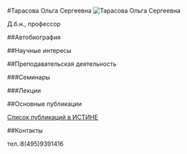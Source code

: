 #Тарасова Ольга Сергеевна
![Тарасова Ольга Сергеевна](./tarasova.jpg "Тарасова Ольга Сергеевна")

Д.б.н., профессор

##Автобиография


##Научные интересы

	 
##Преподавательская деятельность

###Семинары


###Лекции


##Основные публикации

[Список публикаций в ИСТИНЕ](http://istina.msu.ru/profile/tarasovao/)


##Контакты

тел.:8(495)9391416